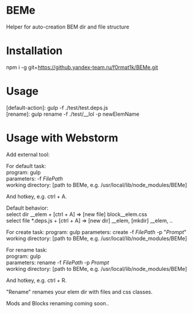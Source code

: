 BEMe
==================

Helper for auto-creation BEM dir and file structure

Installation
==
npm i -g git+https://github.yandex-team.ru/f0rmat1k/BEMe.git

Usage
==
[default-action]: gulp -f ./test/test.deps.js  
[rename]: gulp rename -f ./test/__lol -p newElemName

Usage with Webstorm
==
Add external tool:

For default task:  
program: gulp  
parameters: -f $FilePath$  
working directory: [path to BEMe, e.g. /usr/local/lib/node_modules/BEMe]

And hotkey, e.g. ctrl + A.

Default behavior:  
select dir __elem + [ctrl + A] => [new file] block__elem.css  
select file *.deps.js + [ctrl + A] => [new dir] __elem, [mkdir] __elem, ..

For create task:
program: gulp
parameters: create -f $FilePath$ -p "$Prompt$"
working directory: [path to BEMe, e.g. /usr/local/lib/node_modules/BEMe]

For rename task:  
program: gulp  
parameters: rename -f $FilePath$ -p $Prompt$  
working directory: [path to BEMe, e.g. /usr/local/lib/node_modules/BEMe]

And hotkey, e.g. ctrl + R.

"Rename" renames your elem dir with files and css classes.  

Mods and Blocks renaming coming soon..
